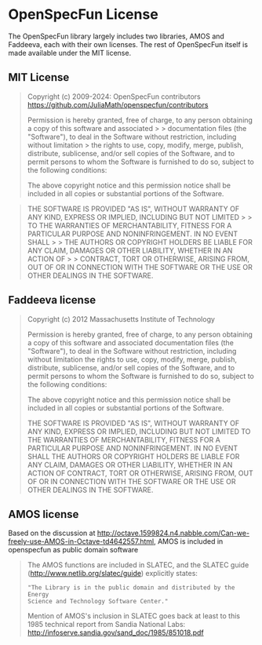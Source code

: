 # OpenSpecFun License

The OpenSpecFun library largely includes two libraries, AMOS and Faddeeva, each with their own licenses. The rest of OpenSpecFun itself is made available under the MIT license.

## MIT License

> Copyright (c) 2009-2024: OpenSpecFun contributors
> https://github.com/JuliaMath/openspecfun/contributors
> 
> Permission is hereby granted, free of charge, to any person obtaining a copy of this software and associated > > documentation files (the "Software"), to deal in the Software without restriction, including without limitation > the rights to use, copy, modify, merge, publish, distribute, sublicense, and/or sell copies of the Software, and to permit persons to whom the Software is furnished to do so, subject to the following conditions:
> 
> The above copyright notice and this permission notice shall be included in all copies or substantial portions of the Software.

> THE SOFTWARE IS PROVIDED "AS IS", WITHOUT WARRANTY OF ANY KIND, EXPRESS OR IMPLIED, INCLUDING BUT NOT LIMITED > > TO THE WARRANTIES OF MERCHANTABILITY, FITNESS FOR A PARTICULAR PURPOSE AND NONINFRINGEMENT. IN NO EVENT SHALL > > THE AUTHORS OR COPYRIGHT HOLDERS BE LIABLE FOR ANY CLAIM, DAMAGES OR OTHER LIABILITY, WHETHER IN AN ACTION OF > > CONTRACT, TORT OR OTHERWISE, ARISING FROM, OUT OF OR IN CONNECTION WITH THE SOFTWARE OR THE USE OR OTHER DEALINGS IN THE SOFTWARE.

## Faddeeva license

>   Copyright (c) 2012 Massachusetts Institute of Technology
>  
>   Permission is hereby granted, free of charge, to any person obtaining
>   a copy of this software and associated documentation files (the
>   "Software"), to deal in the Software without restriction, including
>   without limitation the rights to use, copy, modify, merge, publish,
>   distribute, sublicense, and/or sell copies of the Software, and to
>   permit persons to whom the Software is furnished to do so, subject to
>   the following conditions:
>  
>   The above copyright notice and this permission notice shall be
>   included in all copies or substantial portions of the Software.
>  
>   THE SOFTWARE IS PROVIDED "AS IS", WITHOUT WARRANTY OF ANY KIND,
>   EXPRESS OR IMPLIED, INCLUDING BUT NOT LIMITED TO THE WARRANTIES OF
>   MERCHANTABILITY, FITNESS FOR A PARTICULAR PURPOSE AND
>   NONINFRINGEMENT. IN NO EVENT SHALL THE AUTHORS OR COPYRIGHT HOLDERS BE
>   LIABLE FOR ANY CLAIM, DAMAGES OR OTHER LIABILITY, WHETHER IN AN ACTION
>   OF CONTRACT, TORT OR OTHERWISE, ARISING FROM, OUT OF OR IN CONNECTION
>   WITH THE SOFTWARE OR THE USE OR OTHER DEALINGS IN THE SOFTWARE. 

## AMOS license

Based on the discussion at http://octave.1599824.n4.nabble.com/Can-we-freely-use-AMOS-in-Octave-td4642557.html, AMOS is included in openspecfun as public domain software

> The AMOS functions are included in SLATEC, and the SLATEC guide 
> (http://www.netlib.org/slatec/guide) explicitly states: 
>
>     "The Library is in the public domain and distributed by the Energy 
>     Science and Technology Software Center." 
>
> Mention of AMOS's inclusion in SLATEC goes back at least to this 1985 
> technical report from Sandia National Labs: 
>      http://infoserve.sandia.gov/sand_doc/1985/851018.pdf
